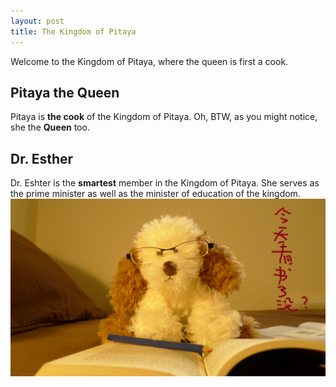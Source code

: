 ```yaml
---
layout: post
title: The Kingdom of Pitaya
---
```



<p class="message">
  Welcome to the Kingdom of Pitaya, where the queen is first a cook.
</p>

## Pitaya the Queen
Pitaya is <strong>the cook</strong> of the Kingdom of Pitaya. Oh, BTW, as you might notice, she the <strong>Queen</strong> too.

## Dr. Esther
Dr. Eshter is the <strong>smartest</strong> member in the Kingdom of Pitaya. She serves as the prime minister as well as the minister of education of the kingdom.
![Have you learned sth. today?!](/public/laochen.jpg "Learn somthing today!")